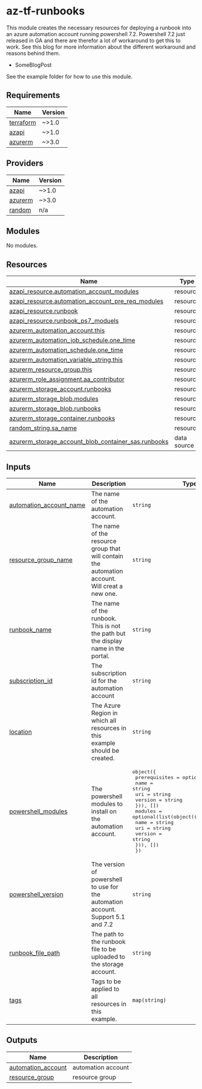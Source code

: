 # az-tf-runbooks
This module creates the necessary resources for deploying a runbook into an azure automation account running powershell 7.2. Powershell 7.2 just released in GA and there are therefor a lot of workaround to get this to work.
See this blog for more information about the different workaround and reasons behind them.
- SomeBlogPost


See the example folder for how to use this module.
## Requirements

| Name | Version |
|------|---------|
| <a name="requirement_terraform"></a> [terraform](#requirement\_terraform) | ~>1.0 |
| <a name="requirement_azapi"></a> [azapi](#requirement\_azapi) | ~>1.0 |
| <a name="requirement_azurerm"></a> [azurerm](#requirement\_azurerm) | ~>3.0 |

## Providers

| Name | Version |
|------|---------|
| <a name="provider_azapi"></a> [azapi](#provider\_azapi) | ~>1.0 |
| <a name="provider_azurerm"></a> [azurerm](#provider\_azurerm) | ~>3.0 |
| <a name="provider_random"></a> [random](#provider\_random) | n/a |

## Modules

No modules.

## Resources

| Name | Type |
|------|------|
| [azapi_resource.automation_account_modules](https://registry.terraform.io/providers/Azure/azapi/latest/docs/resources/resource) | resource |
| [azapi_resource.automation_account_pre_req_modules](https://registry.terraform.io/providers/Azure/azapi/latest/docs/resources/resource) | resource |
| [azapi_resource.runbook](https://registry.terraform.io/providers/Azure/azapi/latest/docs/resources/resource) | resource |
| [azapi_resource.runbook_ps7_moduels](https://registry.terraform.io/providers/Azure/azapi/latest/docs/resources/resource) | resource |
| [azurerm_automation_account.this](https://registry.terraform.io/providers/hashicorp/azurerm/latest/docs/resources/automation_account) | resource |
| [azurerm_automation_job_schedule.one_time](https://registry.terraform.io/providers/hashicorp/azurerm/latest/docs/resources/automation_job_schedule) | resource |
| [azurerm_automation_schedule.one_time](https://registry.terraform.io/providers/hashicorp/azurerm/latest/docs/resources/automation_schedule) | resource |
| [azurerm_automation_variable_string.this](https://registry.terraform.io/providers/hashicorp/azurerm/latest/docs/resources/automation_variable_string) | resource |
| [azurerm_resource_group.this](https://registry.terraform.io/providers/hashicorp/azurerm/latest/docs/resources/resource_group) | resource |
| [azurerm_role_assignment.aa_contributor](https://registry.terraform.io/providers/hashicorp/azurerm/latest/docs/resources/role_assignment) | resource |
| [azurerm_storage_account.runbooks](https://registry.terraform.io/providers/hashicorp/azurerm/latest/docs/resources/storage_account) | resource |
| [azurerm_storage_blob.modules](https://registry.terraform.io/providers/hashicorp/azurerm/latest/docs/resources/storage_blob) | resource |
| [azurerm_storage_blob.runbooks](https://registry.terraform.io/providers/hashicorp/azurerm/latest/docs/resources/storage_blob) | resource |
| [azurerm_storage_container.runbooks](https://registry.terraform.io/providers/hashicorp/azurerm/latest/docs/resources/storage_container) | resource |
| [random_string.sa_name](https://registry.terraform.io/providers/hashicorp/random/latest/docs/resources/string) | resource |
| [azurerm_storage_account_blob_container_sas.runbooks](https://registry.terraform.io/providers/hashicorp/azurerm/latest/docs/data-sources/storage_account_blob_container_sas) | data source |

## Inputs

| Name | Description | Type | Default | Required |
|------|-------------|------|---------|:--------:|
| <a name="input_automation_account_name"></a> [automation\_account\_name](#input\_automation\_account\_name) | The name of the automation account. | `string` | n/a | yes |
| <a name="input_resource_group_name"></a> [resource\_group\_name](#input\_resource\_group\_name) | The name of the resource group that will contain the automation account. Will creat a new one. | `string` | n/a | yes |
| <a name="input_runbook_name"></a> [runbook\_name](#input\_runbook\_name) | The name of the runbook. This is not the path but the display name in the portal. | `string` | n/a | yes |
| <a name="input_subscription_id"></a> [subscription\_id](#input\_subscription\_id) | The subscription id for the automation account | `string` | n/a | yes |
| <a name="input_location"></a> [location](#input\_location) | The Azure Region in which all resources in this example should be created. | `string` | `"westeurope"` | no |
| <a name="input_powershell_modules"></a> [powershell\_modules](#input\_powershell\_modules) | The powershell modules to install on the automation account. | <pre>object({<br>    prerequisites = optional(list(object({<br>      name    = string<br>      uri     = string<br>      version = string<br>    })), [])<br>    modules = optional(list(object({<br>      name    = string<br>      uri     = string<br>      version = string<br>    })), [])<br>  })</pre> | <pre>{<br>  "modules": [],<br>  "prerequisites": []<br>}</pre> | no |
| <a name="input_powershell_version"></a> [powershell\_version](#input\_powershell\_version) | The version of powershell to use for the automation account. Support 5.1 and 7.2 | `string` | `"7.2"` | no |
| <a name="input_runbook_file_path"></a> [runbook\_file\_path](#input\_runbook\_file\_path) | The path to the runbook file to be uploaded to the storage account. | `string` | `""` | no |
| <a name="input_tags"></a> [tags](#input\_tags) | Tags to be applied to all resources in this example. | `map(string)` | `{}` | no |

## Outputs

| Name | Description |
|------|-------------|
| <a name="output_automation_account"></a> [automation\_account](#output\_automation\_account) | automation account |
| <a name="output_resource_group"></a> [resource\_group](#output\_resource\_group) | resource group |
<!-- END OF PRE-COMMIT-TERRAFORM DOCS HOOK -->